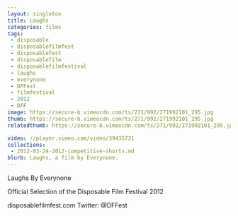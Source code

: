 ```yaml
---
layout: singleton
title: Laughs
categories: films
tags:
 - disposable
 - disposablefilmfest
 - disposablefest
 - disposablefilm
 - disposablefilmfestival
 - laughs
 - everynone
 - DFFest
 - filmfestival
 - 2012
 - DFF
image: https://secure-b.vimeocdn.com/ts/271/992/271992101_295.jpg
thumb: https://secure-b.vimeocdn.com/ts/271/992/271992101_295.jpg
relatedthumb: https://secure-b.vimeocdn.com/ts/271/992/271992101_295.jpg

video: //player.vimeo.com/video/39435731
collections:
 - 2012-03-24-2012-competitive-shorts.md
blurb: Laughs, a film by Everynone.
---
```


Laughs
By Everynone

Official Selection of the Disposable Film Festival 2012

disposablefilmfest.com
Twitter: @DFFest